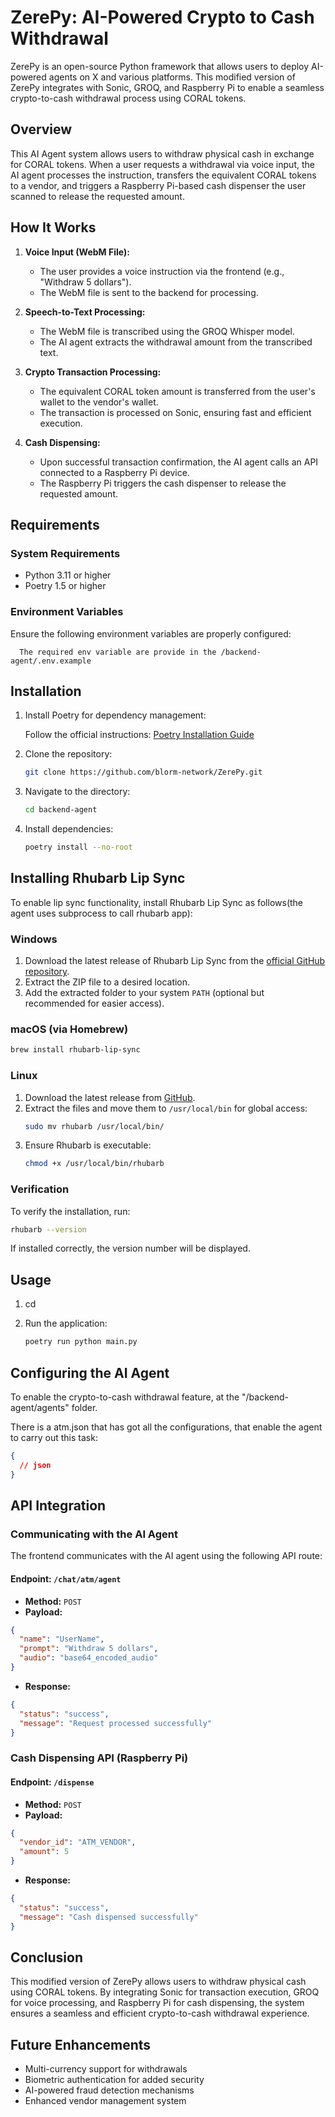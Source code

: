 # ZerePy: AI-Powered Crypto to Cash Withdrawal

ZerePy is an open-source Python framework that allows users to deploy AI-powered agents on X and various platforms. This modified version of ZerePy integrates with Sonic, GROQ, and Raspberry Pi to enable a seamless crypto-to-cash withdrawal process using CORAL tokens.

## Overview

This AI Agent system allows users to withdraw physical cash in exchange for CORAL tokens. When a user requests a withdrawal via voice input, the AI agent processes the instruction, transfers the equivalent CORAL tokens to a vendor, and triggers a Raspberry Pi-based cash dispenser the user scanned to release the requested amount.

## How It Works

1. **Voice Input (WebM File):**
   - The user provides a voice instruction via the frontend (e.g., "Withdraw 5 dollars").
   - The WebM file is sent to the backend for processing.

2. **Speech-to-Text Processing:**
   - The WebM file is transcribed using the GROQ Whisper model.
   - The AI agent extracts the withdrawal amount from the transcribed text.

3. **Crypto Transaction Processing:**
   - The equivalent CORAL token amount is transferred from the user's wallet to the vendor's wallet.
   - The transaction is processed on Sonic, ensuring fast and efficient execution.

4. **Cash Dispensing:**
   - Upon successful transaction confirmation, the AI agent calls an API connected to a Raspberry Pi device.
   - The Raspberry Pi triggers the cash dispenser to release the requested amount.

## Requirements

### System Requirements
- Python 3.11 or higher
- Poetry 1.5 or higher

### Environment Variables
Ensure the following environment variables are properly configured:

```env
  The required env variable are provide in the /backend-agent/.env.example
```

## Installation

1. Install Poetry for dependency management:
   
   Follow the official instructions: [Poetry Installation Guide](https://python-poetry.org/docs/#installing-with-the-official-installer)

2. Clone the repository:

   ```bash
   git clone https://github.com/blorm-network/ZerePy.git
   ```

3. Navigate to the directory:

   ```bash
   cd backend-agent
   ```

4. Install dependencies:

   ```bash
   poetry install --no-root
   ```

## Installing Rhubarb Lip Sync

To enable lip sync functionality, install Rhubarb Lip Sync as follows(the agent uses subprocess to call rhubarb app):

### Windows
1. Download the latest release of Rhubarb Lip Sync from the [official GitHub repository](https://github.com/DanielSWolf/rhubarb-lip-sync/releases).
2. Extract the ZIP file to a desired location.
3. Add the extracted folder to your system `PATH` (optional but recommended for easier access).

### macOS (via Homebrew)
```bash
brew install rhubarb-lip-sync
```

### Linux
1. Download the latest release from [GitHub](https://github.com/DanielSWolf/rhubarb-lip-sync/releases).
2. Extract the files and move them to `/usr/local/bin` for global access:
   ```bash
   sudo mv rhubarb /usr/local/bin/
   ```
3. Ensure Rhubarb is executable:
   ```bash
   chmod +x /usr/local/bin/rhubarb
   ```

### Verification
To verify the installation, run:
```bash
rhubarb --version
```
If installed correctly, the version number will be displayed.

## Usage
1. cd 
1. Run the application:

   ```bash
   poetry run python main.py
   ```

## Configuring the AI Agent

To enable the crypto-to-cash withdrawal feature, at the 
"/backend-agent/agents" folder. 

There is a atm.json that has got all the configurations, that enable the agent to carry out this task:

```json
{
  // json
}
```

## API Integration

### Communicating with the AI Agent

The frontend communicates with the AI agent using the following API route:

#### Endpoint: `/chat/atm/agent`
- **Method:** `POST`
- **Payload:**

```json
{
  "name": "UserName",
  "prompt": "Withdraw 5 dollars",
  "audio": "base64_encoded_audio"
}
```

- **Response:**

```json
{
  "status": "success",
  "message": "Request processed successfully"
}
```

### Cash Dispensing API (Raspberry Pi)

#### Endpoint: `/dispense`
- **Method:** `POST`
- **Payload:**

```json
{
  "vendor_id": "ATM_VENDOR",
  "amount": 5
}
```

- **Response:**

```json
{
  "status": "success",
  "message": "Cash dispensed successfully"
}
```

## Conclusion
This modified version of ZerePy allows users to withdraw physical cash using CORAL tokens. By integrating Sonic for transaction execution, GROQ for voice processing, and Raspberry Pi for cash dispensing, the system ensures a seamless and efficient crypto-to-cash withdrawal experience.

## Future Enhancements
- Multi-currency support for withdrawals
- Biometric authentication for added security
- AI-powered fraud detection mechanisms
- Enhanced vendor management system

